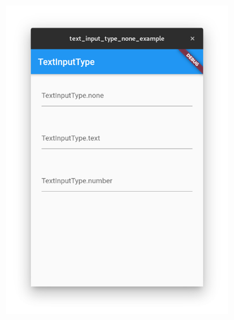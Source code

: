 ![text_input_type_none_example](https://raw.githubusercontent.com/jpnurmi/text_input_type_none_example/master/text_input_type_none_example.png "text_input_type_none_example")
